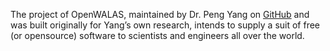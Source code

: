 
The project of OpenWALAS, maintained by Dr. Peng Yang on <a href="https://github.com/OpenWALAS/OpenWALAS.github.io">GitHub</a> and was built originally for Yang’s own research, intends to supply a suit of free (or opensource) software to scientists and engineers all over the world. 

